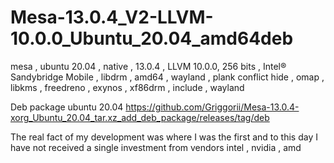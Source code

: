 # Mesa-13.0.4_V2-LLVM-10.0.0_Ubuntu_20.04_amd64deb
mesa , ubuntu 20.04 , native , 13.0.4 , LLVM 10.0.0, 256 bits , Intel® Sandybridge Mobile , libdrm , amd64 , wayland , plank conflict hide , omap , libkms , freedreno , exynos , xf86drm , include , wayland

Deb package ubuntu 20.04 https://github.com/Griggorii/Mesa-13.0.4-xorg_Ubuntu_20.04_tar.xz_add_deb_package/releases/tag/deb

The real fact of my development was where I was the first and to this day I have not received a single investment from vendors intel , nvidia , amd
